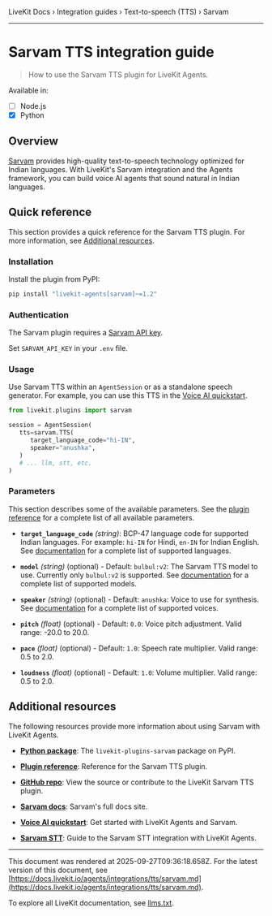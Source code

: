 LiveKit Docs › Integration guides › Text-to-speech (TTS) › Sarvam

---

# Sarvam TTS integration guide

> How to use the Sarvam TTS plugin for LiveKit Agents.

Available in:
- [ ] Node.js
- [x] Python

## Overview

[Sarvam](https://sarvam.ai/) provides high-quality text-to-speech technology optimized for Indian languages. With LiveKit's Sarvam integration and the Agents framework, you can build voice AI agents that sound natural in Indian languages.

## Quick reference

This section provides a quick reference for the Sarvam TTS plugin. For more information, see [Additional resources](#additional-resources).

### Installation

Install the plugin from PyPI:

```bash
pip install "livekit-agents[sarvam]~=1.2"

```

### Authentication

The Sarvam plugin requires a [Sarvam API key](https://dashboard.sarvam.ai/key-management).

Set `SARVAM_API_KEY` in your `.env` file.

### Usage

Use Sarvam TTS within an `AgentSession` or as a standalone speech generator. For example, you can use this TTS in the [Voice AI quickstart](https://docs.livekit.io/agents/start/voice-ai.md).

```python
from livekit.plugins import sarvam

session = AgentSession(
   tts=sarvam.TTS(
      target_language_code="hi-IN",
      speaker="anushka",
   )
   # ... llm, stt, etc.
)

```

### Parameters

This section describes some of the available parameters. See the [plugin reference](https://docs.livekit.io/reference/python/v1/livekit/plugins/sarvam/index.html.md#livekit.plugins.sarvam.TTS) for a complete list of all available parameters.

- **`target_language_code`** _(string)_: BCP-47 language code for supported Indian languages. For example: `hi-IN` for Hindi, `en-IN` for Indian English. See [documentation](https://docs.sarvam.ai/api-reference-docs/text-to-speech/convert#request.body.target_language_code) for a complete list of supported languages.

- **`model`** _(string)_ (optional) - Default: `bulbul:v2`: The Sarvam TTS model to use. Currently only `bulbul:v2` is supported. See [documentation](https://docs.sarvam.ai/api-reference-docs/text-to-speech/convert#request.body.model) for a complete list of supported models.

- **`speaker`** _(string)_ (optional) - Default: `anushka`: Voice to use for synthesis. See [documentation](https://docs.sarvam.ai/api-reference-docs/text-to-speech/convert#request.body.speaker) for a complete list of supported voices.

- **`pitch`** _(float)_ (optional) - Default: `0.0`: Voice pitch adjustment. Valid range: -20.0 to 20.0.

- **`pace`** _(float)_ (optional) - Default: `1.0`: Speech rate multiplier. Valid range: 0.5 to 2.0.

- **`loudness`** _(float)_ (optional) - Default: `1.0`: Volume multiplier. Valid range: 0.5 to 2.0.

## Additional resources

The following resources provide more information about using Sarvam with LiveKit Agents.

- **[Python package](https://pypi.org/project/livekit-plugins-sarvam/)**: The `livekit-plugins-sarvam` package on PyPI.

- **[Plugin reference](https://docs.livekit.io/reference/python/v1/livekit/plugins/sarvam/index.html.md#livekit.plugins.sarvam.TTS)**: Reference for the Sarvam TTS plugin.

- **[GitHub repo](https://github.com/livekit/agents/tree/main/livekit-plugins/livekit-plugins-sarvam)**: View the source or contribute to the LiveKit Sarvam TTS plugin.

- **[Sarvam docs](https://docs.sarvam.ai/)**: Sarvam's full docs site.

- **[Voice AI quickstart](https://docs.livekit.io/agents/start/voice-ai.md)**: Get started with LiveKit Agents and Sarvam.

- **[Sarvam STT](https://docs.livekit.io/agents/integrations/stt/sarvam.md)**: Guide to the Sarvam STT integration with LiveKit Agents.

---

This document was rendered at 2025-09-27T09:36:18.658Z.
For the latest version of this document, see [https://docs.livekit.io/agents/integrations/tts/sarvam.md](https://docs.livekit.io/agents/integrations/tts/sarvam.md).

To explore all LiveKit documentation, see [llms.txt](https://docs.livekit.io/llms.txt).